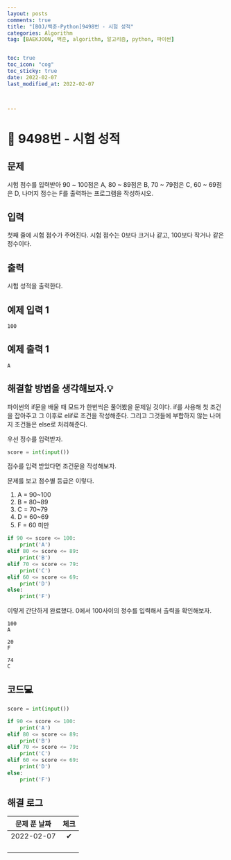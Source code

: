 ```yaml
---
layout: posts
comments: true
title: "[BOJ/백준-Python]9498번 - 시험 성적"
categories: Algorithm
tag: [BAEKJOON, 백준, algorithm, 알고리즘, python, 파이썬]


toc: true
toc_icon: "cog"
toc_sticky: true
date: 2022-02-07
last_modified_at: 2022-02-07



---
```




# 💯 9498번 - 시험 성적



## 문제

시험 점수를 입력받아 90 ~ 100점은 A, 80 ~ 89점은 B, 70 ~ 79점은 C, 60 ~ 69점은 D, 나머지 점수는 F를 출력하는 프로그램을 작성하시오.



## 입력

첫째 줄에 시험 점수가 주어진다. 시험 점수는 0보다 크거나 같고, 100보다 작거나 같은 정수이다.



## 출력

시험 성적을 출력한다.

## 예제 입력 1 

```
100
```



## 예제 출력 1

```
A
```



##  해결할 방법을 생각해보자.💡

파이썬의 if문을 배울 때 모드가 한번씩은 풀어봤을 문제일 것이다.  if를 사용해 첫 조건을 잡아주고 그 이후로 elif로 조건을 작성해준다. 그리고 그것들에 부합하지 않는 나머지 조건들은 else로 처리해준다.



우선 정수를 입력받자.

```python
score = int(input())
```

점수를 입력 받았다면 조건문을 작성해보자.  

문제를 보고 점수별 등급은 이렇다.  

1. A = 90~100
2. B = 80~89
3. C = 70~79
4. D = 60~69
5. F = 60 미만

```python
if 90 <= score <= 100:
    print('A')
elif 80 <= score <= 89:
    print('B')
elif 70 <= score <= 79:
    print('C')
elif 60 <= score <= 69:
    print('D')
else:
    print('F')
```

이렇게 간단하게 완료했다. 0에서 100사이의 정수를 입력해서 출력을 확인해보자.

```
100
A

20
F

74
C
```







## 코드💻

```python
score = int(input())

if 90 <= score <= 100:
    print('A')
elif 80 <= score <= 89:
    print('B')
elif 70 <= score <= 79:
    print('C')
elif 60 <= score <= 69:
    print('D')
else:
    print('F')
```





## 해결 로그 

| 문제 푼 날짜 | 체크 |
| :----------: | :--: |
|  2022-02-07  |  ✔   |
|              |      |
|              |      |
|              |      |
|              |      |



